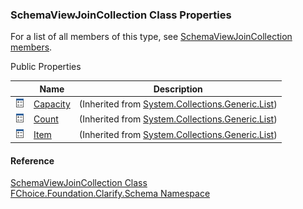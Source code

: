 ﻿### SchemaViewJoinCollection Class Properties

For a list of all members of this type, see [SchemaViewJoinCollection members](fcSDK~FChoice.Foundation.Clarify.Schema.SchemaViewJoinCollection_members.md).

Public Properties

|   | Name | Description |
| --- | --- | --- |
| ![Public Property](dotnetimages/publicProperty.png) | [Capacity](#) | (Inherited from [System.Collections.Generic.List<SchemaViewJoin>](#)) |
| ![Public Property](dotnetimages/publicProperty.png) | [Count](#) | (Inherited from [System.Collections.Generic.List<SchemaViewJoin>](#)) |
| ![Public Property](dotnetimages/publicProperty.png) | [Item](#) | (Inherited from [System.Collections.Generic.List<SchemaViewJoin>](#)) |





#### Reference

[SchemaViewJoinCollection Class](fcSDK~FChoice.Foundation.Clarify.Schema.SchemaViewJoinCollection.md)  
[FChoice.Foundation.Clarify.Schema Namespace](fcSDK~FChoice.Foundation.Clarify.Schema_namespace.md)